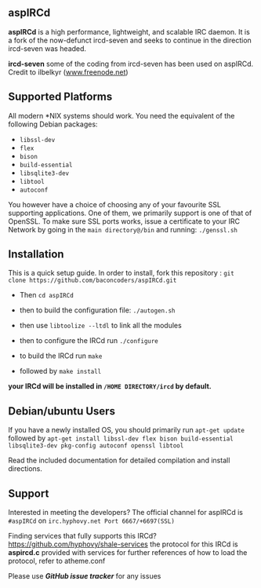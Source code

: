 ## aspIRCd

**aspIRCd** is a high performance, lightweight, and scalable
IRC daemon. It is a fork of the now-defunct ircd-seven and seeks to continue in
the direction ircd-seven was headed.

**ircd-seven**
some of the coding from ircd-seven has been used on aspIRCd. Credit to ilbelkyr (www.freenode.net)
## Supported Platforms

All modern \*NIX systems should work. You need the equivalent of the following
Debian packages:

 - `libssl-dev`
 - `flex`
 - `bison`
 - `build-essential`
 - `libsqlite3-dev`
 - `libtool`
 - `autoconf`
 
 You however have a choice of choosing any of your favourite SSL supporting applications. One of them, we primarily support is one of that of OpenSSL.
 To make sure SSL ports works, issue a certificate to your IRC Network by going in the `main directory@/bin` and running:
 `./genssl.sh`
 
 ## Installation
 
 This is a quick setup guide. In order to install, fork this repository : `git clone https://github.com/baconcoders/aspIRCd.git`
 
* Then `cd aspIRCd`
* then to build the configuration file: `./autogen.sh`
* then use `libtoolize --ltdl` to link all the modules

* then to configure the IRCd run `./configure`
* to build the IRCd run `make`
* followed by `make install`

**your IRCd will be installed in `/HOME DIRECTORY/ircd` by default.**

## Debian/ubuntu Users

If you have a newly installed OS, you should primarily run `apt-get update` followed by `apt-get install libssl-dev flex bison build-essential libsqlite3-dev pkg-config autoconf openssl libtool`

Read the included documentation for detailed compilation and install
directions.

## Support
Interested in meeting the developers?
The official channel for aspIRCd is `#aspIRCd` on
`irc.hyphovy.net Port 6667/+6697(SSL)`

Finding services that fully supports this IRCd?
https://github.com/hyphovy/shale-services
the protocol for this IRCd is **aspircd.c** provided with services
for further references of how to load the protocol, refer to atheme.conf

Please use ***GitHub issue tracker*** for any issues
